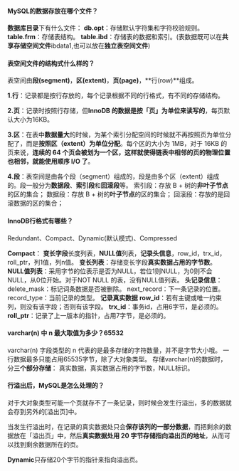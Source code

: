 #### MySQL的数据存放在哪个文件？

**数据库目录**下有什么文件：
	**db.opt**：存储默认字符集和字符校验规则。
	**table.frm**：存储表结构。
	**table.ibd**：存储表的数据和索引。(表数据既可以在**共享存储空间文件**ibdata1,也可以放在**独立表空间文件**)

#### 表空间文件的结构式什么样的？

表空间由**段(segment)**，**区(extent)**，**页(page)**，**行(row)**组成。

**1.行**：记录都是按行存放的，每个记录根据不同的行格式，有不同的存储结构。

**2.页**：记录时按照行存储，但**InnoDB 的数据是按「页」为单位来读写的**，每页默认大小为16KB。

**3.区**：在表中**数据量大**的时候，为某个索引分配空间的时候就不再按照页为单位分配了，而是**按照区（extent）为单位分配**。每个区的大小为 1MB，对于 16KB 的页来说，**连续的 64 个页会被划为一个区，这样就使得链表中相邻的页的物理位置也相邻，就能使用顺序 I/O 了**。

**4.段**：表空间是由各个段（segment）组成的，段是由多个区（extent）组成的。段一般分为**数据段**、**索引段**和**回滚段**等。
	索引段：存放 B + 树的**非叶子节点**的区的集合；
	数据段：存放 B + 树的**叶子节点**的区的集合；
	回滚段：存放的是回滚数据的区的集合；

#### InnoDB行格式有哪些？

Redundant、Compact、Dynamic(默认模式)、Compressed

**Compact**：
	**变长字段**长度列表，**NULL值**列表，**记录头信息**，row_id，trx_id，roll_ptr，列1值，列n值。
	**变长列表**：存储变长字段**真实数据占用的字节数**。
	**NULL值列表**：采用字节的位表示是否为NULL，若位1则NULL，为0则不会NULL，从0位开始。对于NOT NULL 的表，没有NULL值列表。
	**头记录信息**：
		delete_mask：标记词条数据是否被删除。
		next_record：下一条记录的位置。
		record_type：当前记录的类型。
**记录真实数据**
	**row_id**：若有主键或唯一约束列，则没有该字段；否则有该字段。
	**trx_id**：事务id，占用6字节，是必须的。
	**roll_ptr**：记录了上一版本的指针，占用7字节，是必须的。

#### varchar(n) 中 n 最大取值为多少？65532

varchar(n) 字段类型的 n 代表的是最多存储的字符数量，并不是字节大小哦。
一行数据最多只能占用65535字节，除了大对象类型。
存储varchar(n)的数据时，分**三个部分存储**：
	真实数据，真实数据占用的字节数，NULL标识。

#### 行溢出后，MySQL是怎么处理的？

对于大对象类型可能一个页就存不了一条记录，则时候会发生行溢出，多的数据就会存到另外的[溢出页]中。

当发生行溢出时，在记录的真实数据处只会**保存该列的一部分数据**，而把剩余的数据放在「溢出页」中，然后**真实数据处用 20 字节存储指向溢出页的地址**，从而可以找到剩余数据所在的页。

**Dynamic**只存储20个字节的指针来指向溢出页。